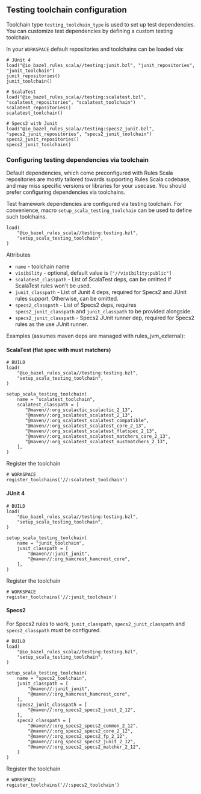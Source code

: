## Testing toolchain configuration

Toolchain type `testing_toolchain_type` is used to set up test dependencies. You can customize
test dependencies by defining a custom testing toolchain.

In your `WORKSPACE` default repositories and toolchains can be loaded via:
```starlark
# JUnit 4
load("@io_bazel_rules_scala//testing:junit.bzl", "junit_repositories", "junit_toolchain")
junit_repositories()
junit_toolchain()

# ScalaTest
load("@io_bazel_rules_scala//testing:scalatest.bzl", "scalatest_repositories", "scalatest_toolchain")
scalatest_repositories()
scalatest_toolchain()

# Specs2 with Junit
load("@io_bazel_rules_scala//testing:specs2_junit.bzl", "specs2_junit_repositories", "specs2_junit_toolchain")
specs2_junit_repositories()
specs2_junit_toolchain()
```

### Configuring testing dependencies via toolchain

Default dependencies, which come preconfigured with Rules Scala repositories are mostly tailored 
towards supporting Rules Scala codebase, and may miss specific versions or libraries for your 
usecase. You should prefer configuring dependencies via toolchains.

Test framework dependencies are configured via testing toolchain. For convenience, macro
`setup_scala_testing_toolchain` can be used to define such toolchains.

```starlark
load(
    "@io_bazel_rules_scala//testing:testing.bzl",
    "setup_scala_testing_toolchain",
)
```

Attributes

- `name` - toolchain name
- `visibility` - optional, default value is `["//visibility:public"]`
- `scalatest_classpath` - List of ScalaTest deps, can be omitted if ScalaTest rules won't be used.
- `junit_classpath` - List of Junit 4 deps, required for Specs2 and JUnit rules support. Otherwise,
  can
  be omitted.
- `specs2_classpath` - List of Specs2 deps, requires `specs2_junit_classpath` and `junit_classpath`
  to be provided alongside.
- `specs2_junit_classpath` - Specs2 JUnit runner dep, required for Specs2 rules as the use JUnit
  runner.

Examples (assumes maven deps are managed with rules_jvm_external):

#### ScalaTest (flat spec with must matchers)

```starlark
# BUILD
load(
    "@io_bazel_rules_scala//testing:testing.bzl",
    "setup_scala_testing_toolchain",
)

setup_scala_testing_toolchain(
    name = "scalatest_toolchain",
    scalatest_classpath = [ 
       "@maven//:org_scalactic_scalactic_2_13",
       "@maven//:org_scalatest_scalatest_2_13",
       "@maven//:org_scalatest_scalatest_compatible",
       "@maven//:org_scalatest_scalatest_core_2_13",
       "@maven//:org_scalatest_scalatest_flatspec_2_13",
       "@maven//:org_scalatest_scalatest_matchers_core_2_13",
       "@maven//:org_scalatest_scalatest_mustmatchers_2_13",
    ],
)
```
Register the toolchain
```starlark
# WORKSPACE
register_toolchains('//:scalatest_toolchain')
```

#### JUnit 4
```starlark
# BUILD
load(
    "@io_bazel_rules_scala//testing:testing.bzl",
    "setup_scala_testing_toolchain",
)

setup_scala_testing_toolchain(
    name = "junit_toolchain",
    junit_classpath = [
        "@maven//:junit_junit",
        "@maven//:org_hamcrest_hamcrest_core",
    ],
)
```
Register the toolchain
```starlark
# WORKSPACE
register_toolchains('//:junit_toolchain')
```

#### Specs2
For Specs2 rules to work, `junit_classpath`, `specs2_junit_classpath` and `specs2_classpath` must
be configured.
```starlark
# BUILD
load(
    "@io_bazel_rules_scala//testing:testing.bzl",
    "setup_scala_testing_toolchain",
)

setup_scala_testing_toolchain(
    name = "specs2_toolchain",
    junit_classpath = [
        "@maven//:junit_junit",
        "@maven//:org_hamcrest_hamcrest_core",
    ],
    specs2_junit_classpath = [
        "@maven//:org_specs2_specs2_junit_2_12",
    ],
    specs2_classpath = [
        "@maven//:org_specs2_specs2_common_2_12",
        "@maven//:org_specs2_specs2_core_2_12",
        "@maven//:org_specs2_specs2_fp_2_12",
        "@maven//:org_specs2_specs2_junit_2_12",
        "@maven//:org_specs2_specs2_matcher_2_12",
    ]
)        
```
Register the toolchain
```starlark
# WORKSPACE
register_toolchains('//:specs2_toolchain')
```
